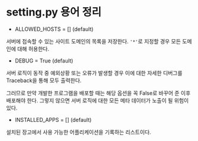 # setting.py 용어 정리

* ALLOWED_HOSTS = [] (default)

서버에 접속할 수 있는 사이트 도메인의 목록을 저장한다. `'*'`로 지정할 경우 모든 도메인에 대해 허용한다.

* DEBUG = True (default)

서버 로직이 동작 중 예외상황 또는 오류가 발생할 경우 이에 대한 자세한 디버그를 Traceback을 통해 모두 출력한다.

그러므로 만약 개발한 프로그램을 배포할 때는 해당 옵션을 꼭 False로 바꾸어 준 이후 배포해야 한다. 그렇지 않으면 서버 로직에 대한 모든 메타 데이터가 노출이 될 위험이 있다.

* INSTALLED_APPS = [] (default)

설치된 장고에서 사용 가능한 어플리케이션을 기록하는 리스트이다.
